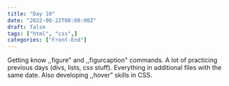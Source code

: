```yaml
---
title: "Day 10"
date: "2022-08-22T00:00:00Z"
draft: false
tags: ["html", "css",]
categories: ["Front-End"]
---
```


Getting know ,,figure" and ,,figurcaption" commands. A lot of practicing previous days (divs, lists, css stuff). Everything in additional files with the same date. Also developing ,,hover" skills in CSS. 